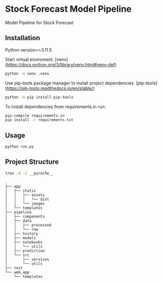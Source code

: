 
# Stock Forecast Model Pipeline 

Model Pipeline for Stock Forecast

## Installation

Python version==3.11.5

Start virtual enviroment. [venv] (https://docs.python.org/3/library/venv.html#venv-def)
```bash
python -m venv .venv
```

Use pip-tools package manager to install project dependencies. [pip-tools] (https://pip-tools.readthedocs.io/en/stable/)
```bash
python -m pip install pip-tools
```

To install dependencies from requirements.in run: 
```bash
pip-compile requirements.in
pip install -r requirements.txt

```

## Usage

```bash
python run.py
```

## Project Structure
```bash
tree -d -I __pycache__
```
```
.
├── app
│   ├── static
│   │   ├── assets
│   │   │   └── dist
│   │   └── images
│   └── templates
├── pipeline
│   ├── components
│   ├── data
│   │   ├── processed
│   │   └── raw
│   ├── history
│   ├── models
│   ├── notebooks
│   │   └── utils
│   ├── prediction
│   └── src
│       ├── services
│       └── utils
├── test
└── web_app
    └── templates
```
